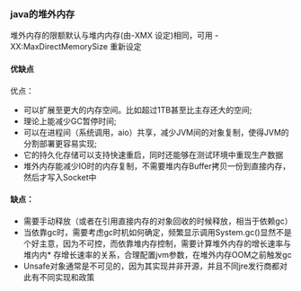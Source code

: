 ### java的堆外内存
堆外内存的限额默认与堆内内存(由-XMX 设定)相同，可用 -XX:MaxDirectMemorySize 重新设定

#### 优缺点
优点：
* 可以扩展至更大的内存空间。比如超过1TB甚至比主存还大的空间;
* 理论上能减少GC暂停时间;
* 可以在进程间（系统调用，aio）共享，减少JVM间的对象复制，使得JVM的分割部署更容易实现;
* 它的持久化存储可以支持快速重启，同时还能够在测试环境中重现生产数据
* 堆外内存能减少IO时的内存复制，不需要堆内存Buffer拷贝一份到直接内存，然后才写入Socket中

#### 缺点：
* 需要手动释放（或者在引用直接内存的对象回收的时候释放，相当于依赖gc）
* 当依靠gc时，需要考虑gc时机如何确定，频繁显示调用System.gc()显然不是个好主意，因为不可控，而依靠堆内存控制，需要计算堆外内存的增长速率与堆内内* 存增长速率的关系，合理配置jvm参数，在堆外内存OOM之前触发gc
* Unsafe对象通常是不可见的，因为其实现并非开源，并且不同jre发行商都对此有不同实现和政策

